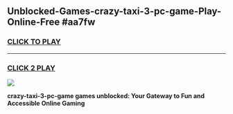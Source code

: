 
## Unblocked-Games-crazy-taxi-3-pc-game-Play-Online-Free #aa7fw
<h3>
<a href="https://us.freeplayer.one?title=crazy-taxi-3-pc-game&ref=10M">CLICK TO PLAY</a></h3>
<hr>

<h3>
<a href="https://us.freeplayer.one?title=crazy-taxi-3-pc-game&ref=10M">CLICK 2 PLAY</a>
  
</h3>

<a href="https://us.freeplayer.one?title=crazy-taxi-3-pc-game&ref=10M"><img src="https://clearcache.store/games.png"></a>


**crazy-taxi-3-pc-game games unblocked: Your Gateway to Fun and Accessible Online Gaming**

